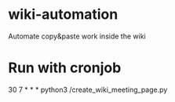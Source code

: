 # wiki-automation
Automate copy&amp;paste work inside the wiki

# Run with cronjob
30 7 * * * python3 /create_wiki_meeting_page.py
